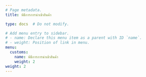 ```yaml
---
# Page metadata.
title: พิธีการการนำเข้าสินค้า

type: docs  # Do not modify.

# Add menu entry to sidebar.
# - name: Declare this menu item as a parent with ID `name`.
# - weight: Position of link in menu.
menu:
  customs:
    name: พิธีการการนำเข้าสินค้า  
    weight: 2
weight: 2
---
```


<script>
   var files = '../import/_index.html'
   document.location = files
  // location.replace(files)
  </script>

